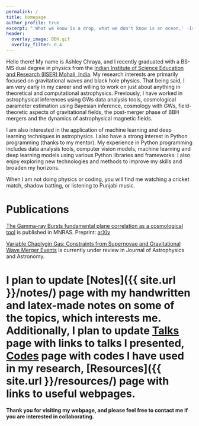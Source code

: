 ```yaml
---
permalink: /
title: Homepage
author_profile: true
excerpt: "'What we know is a drop, what we don't know is an ocean.' -Isaac Newton"
header:
  overlay_image: BBH.gif
  overlay_filter: 0.4
---
```

Hello there! My name is Ashley Chraya, and I recently graduated with a BS-MS dual degree in physics from the [Indian Institute of Science Education and Research (IISER) Mohali, India](https://www.iisermohali.ac.in/). My research interests are primarily focused on gravitational waves and black hole physics. That being said, I am very early in my career and willing to work on just about anything in theoretical and computational astrophysics. Previously, I have worked in astrophysical inferences using GWs data analysis tools, cosmological parameter estimation using Bayesian inference, cosmology with GWs, field-theoretic aspects of gravitational fields, the post-merger phase of BBH mergers and the dynamics of astrophysical magnetic fields. 

I am also interested in the application of machine learning and deep learning techniques in astrophysics. I also have a strong interest in Python programming (thanks to my mentor). My experience in Python programming includes data analysis tools, computer vision models, machine learning and deep learning models using various Python libraries and frameworks. I also enjoy exploring new technologies and methods to improve my skills and broaden my horizons.

When I am not doing physics or coding, you will find me watching a cricket match, shadow batting, or listening to Punjabi music.


Publications
======

[The Gamma-ray Bursts fundamental plane correlation as a cosmological tool](https://academic.oup.com/mnras/article-abstract/518/2/2201/6750240?login=false) is published in MNRAS. Preprint: [arXiv](https://arxiv.org/abs/2209.08675)

[Variable Chaplygin Gas: Constraints from Supernovae and Gravitational Wave Merger Events](https://arxiv.org/abs/2206.14192) is currently under review in Journal of Astrophysics and Astronomy. 


# I plan to update [Notes]({{ site.url }}/notes/) page with my handwritten and latex-made notes on some of the topics, which interests me. Additionally, I plan to update [Talks]({{site.url}}/talks) page with links to talks I presented, [Codes]({{site.url}}/codes) page with codes I have used in my research, [Resources]({{ site.url }}/resources/) page with links to useful webpages.

<p><b>Thank you for visiting my webpage, and please feel free to contact me if you are interested in collaborating.</b></p>

